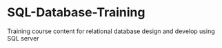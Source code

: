 # SQL-Database-Training
Training course content for relational database design and develop using SQL server
